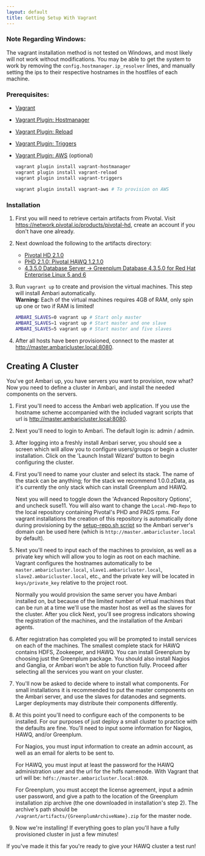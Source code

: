 ```yaml
---
layout: default
title: Getting Setup With Vagrant
---
```


### Note Regarding Windows:
The vagrant installation method is not tested on Windows, and most likely will not work without modifications.  You may be able to get the system to work by removing the `config.hostmanager.ip_resolver` lines, and manually setting the ips to their respective hostnames in the hostfiles of each machine.

### Prerequisites:

 - [Vagrant](https://www.vagrantup.com)
 - [Vagrant Plugin: Hostmanager](https://github.com/smdahlen/vagrant-hostmanager)
 - [Vagrant Plugin: Reload](https://github.com/aidanns/vagrant-reload)
 - [Vagrant Plugin: Triggers](https://github.com/emyl/vagrant-triggers)
 - [Vagrant Plugin: AWS](https://github.com/mitchellh/vagrant-aws) (optional)

    ```sh
    vagrant plugin install vagrant-hostmanager
    vagrant plugin install vagrant-reload
    vagrant plugin install vagrant-triggers

    vagrant plugin install vagrant-aws # To provision on AWS
    ```

### Installation

1. First you will need to retrieve certain artifacts from Pivotal.  Visit https://network.pivotal.io/products/pivotal-hd, create an account if you don't have one already.

2. Next download the following to the artifacts directory:
    - [Pivotal HD 2.1.0](https://network.pivotal.io/products/pivotal-hd#/releases/2-1)
    - [PHD 2.1.0: Pivotal HAWQ 1.2.1.0](https://network.pivotal.io/products/pivotal-hd#/releases/2-1)
    - [4.3.5.0 Database Server -> Greenplum Database 4.3.5.0 for Red Hat Enterprise Linux 5 and 6](https://network.pivotal.io/products/pivotal-gpdb)

3. Run `vagrant up` to create and provision the virtual machines.  This step will install Ambari automatically.  
    __Warning:__ Each of the virtual machines requires 4GB of RAM, only spin up one or two if RAM is limited!  

    ```sh
    AMBARI_SLAVES=0 vagrant up # Start only master
    AMBARI_SLAVES=1 vagrant up # Start master and one slave
    AMBARI_SLAVES=5 vagrant up # Start master and five slaves
    ```

2. After all hosts have been provisioned, connect to the master at <a href="http://master.ambaricluster.local:8080" target="_blank">http://master.ambaricluster.local:8080</a>.


Creating A Cluster
------------------

You've got Ambari up, you have servers you want to provision, now what?  
Now you need to define a cluster in Ambari, and install the needed components on the servers.  

1. First you'll need to access the Ambari web application.  If you use the hostname scheme accompanied with the included vagrant scripts that url is <a href="http://master.ambaricluster.local:8080" target="_blank">http://master.ambaricluster.local:8080</a>.  

2. Next you'll need to login to Ambari.  The default login is: admin / admin.  

3. After logging into a freshly install Ambari server, you should see a screen which will allow you to configure users/groups or begin a cluster installation.  Click on the 'Launch Install Wizard' button to begin configuring the cluster.

4. First you'll need to name your cluster and select its stack.  The name of the stack can be anything; for the stack we recommend 1.0.0.zData, as it's currently the only stack which can install Greenplum and HAWQ.

    Next you will need to toggle down the 'Advanced Repository Options', and uncheck suse11.  You will also want to change the `Local-PHD-Repo` to the local repository containing Pivotal's PHD and PADS rpms.  For vagrant installations the creation of this repository is automatically done during provisioning by the [setup-repo.sh script](https://github.com/zdata-inc/ambari-stack/blob/master/build/setup-repo.sh) so the Ambari server's domain can be used here (which is `http://master.ambaricluster.local` by default).

5. Next you'll need to input each of the machines to provision, as well as a private key which will allow you to login as root on each machine.  Vagrant configures the hostnames automatically to be `master.ambaricluster.local`, `slave1.ambaricluster.local`, `slave2.ambaricluster.local`, etc., and the private key will be located in `keys/private_key` relative to the project root.

    Normally you would provision the same server you have Ambari installed on, but because of the limited number of virtual machines that can be run at a time we'll use the master host as well as the slaves for the cluster.  After you click Next, you'll see progress indicators showing the registration of the machines, and the installation of the Ambari agents.

6. After registration has completed you will be prompted to install services on each of the machines.  The smallest complete stack for HAWQ contains HDFS, Zookeeper, and HAWQ.  You can install Greenplum by choosing just the Greenplum package.  You should also install Nagios and Ganglia, or Ambari won't be able to function fully.  Proceed after selecting all the services you want on your cluster.

7. You'll now be asked to decide where to install what components.  For small installations it is recommended to put the master components on the Ambari server, and use the slaves for datanodes and segments.  Larger deployments may distribute their components differently.

8. At this point you'll need to configure each of the components to be installed.  For our purposes of just deploy a small cluster to practice with the defaults are fine.  You'll need to input some information for Nagios, HAWQ, and/or Greenplum.

    For Nagios, you must input information to create an admin account, as well as an email for alerts to be sent to.

    For HAWQ, you must input at least the password for the HAWQ administration user and the url for the hdfs namenode.  With Vagrant that url will be: `hdfs://master.ambaricluster.local:8020`.

    For Greenplum, you must accept the license agreement, input a admin user password, and give a path to the location of the Greenplum installation zip archive (the one downloaded in installation's step 2).  The archive's path should be `/vagrant/artifacts/{GreenplumArchiveName}.zip` for the master node.

9. Now we're installing!  If everything goes to plan you'll have a fully provisioned cluster in just a few minutes!

If you've made it this far you're ready to give your HAWQ cluster a test run!